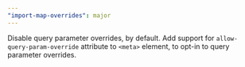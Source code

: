 ```yaml
---
"import-map-overrides": major
---
```


Disable query parameter overrides, by default. Add support for `allow-query-param-override` attribute to `<meta>` element, to opt-in to query parameter overrides.
